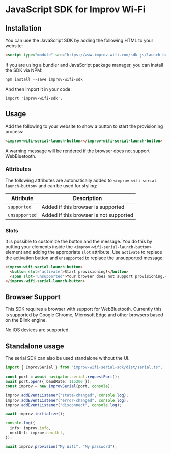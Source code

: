 # JavaScript SDK for Improv Wi-Fi

## Installation

You can use the JavaScript SDK by adding the following HTML to your website:

```html
<script type="module" src="https://www.improv-wifi.com/sdk-js/launch-button.js"></script>
```

If you are using a bundler and JavaScript package manager, you can install the SDK via NPM:

```
npm install --save improv-wifi-sdk
```

And then import it in your code:

```
import 'improv-wifi-sdk';
```

## Usage

Add the following to your website to show a button to start the provisioning process:

```html
<improv-wifi-serial-launch-button></improv-wifi-serial-launch-button>
```

A warning message will be rendered if the browser does not support WebBluetooth.

### Attributes

The following attributes are automatically added to `<improv-wifi-serial-launch-button>` and can be used for styling:

| Attribute | Description |
| -- | -- |
| `supported` | Added if this browser is supported
| `unsupported` | Added if this browser is not supported

### Slots

It is possible to customize the button and the message. You do this by putting your elements inside the `<improv-wifi-serial-launch-button>` element and adding the appropriate `slot` attribute. Use `activate` to replace the activation button and `unsupported` to replace the unsupported message:

```html
<improv-wifi-serial-launch-button>
  <button slot='activate'>Start provisioning!</button>
  <span slot='unsupported'>Your browser does not support provisioning.</span>
</improv-wifi-serial-launch-button>
```

## Browser Support

This SDK requires a browser with support for WebBluetooth. Currently this is supported by Google Chrome, Microsoft Edge and other browsers based on the Blink engine.

No iOS devices are supported.

## Standalone usage

The serial SDK can also be used standalone without the UI.

```ts
import { ImprovSerial } from "improv-wifi-serial-sdk/dist/serial.ts";

const port = await navigator.serial.requestPort();
await port.open({ baudRate: 115200 });
const improv = new ImprovSerial(port, console);

improv.addEventListener("state-changed", console.log);
improv.addEventListener("error-changed", console.log);
improv.addEventListener("disconnect", console.log);

await improv.initialize();

console.log({
  info: improv.info,
  nextUrl: improv.nextUrl,
});

await improv.provision("My Wifi", "My password");
```
